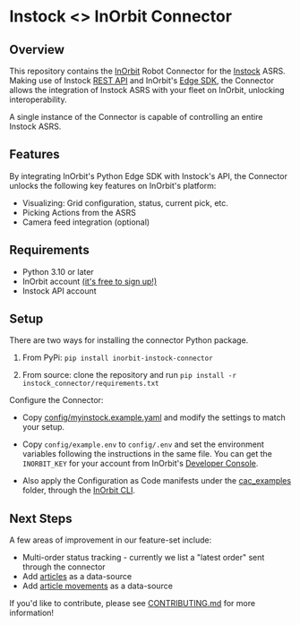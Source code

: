 # Instock <> InOrbit Connector

## Overview

This repository contains the [InOrbit](https://inorbit.ai/) Robot Connector for the [Instock](https://instock.com) ASRS.
Making use of Instock [REST API](https://instock.com/en/docs/api/) and InOrbit's
[Edge SDK](https://developer.inorbit.ai/docs#edge-sdk), the Connector allows the integration of Instock ASRS with your
fleet on InOrbit, unlocking interoperability.

A single instance of the Connector is capable of controlling an entire Instock ASRS.

## Features

By integrating InOrbit's Python Edge SDK with Instock's API, the Connector unlocks the following key features on
InOrbit's platform:

- Visualizing: Grid configuration, status, current pick, etc.
- Picking Actions from the ASRS
- Camera feed integration (optional)

## Requirements

- Python 3.10 or later
- InOrbit account [(it's free to sign up!)](https://control.inorbit.ai)
- Instock API account

## Setup

There are two ways for installing the connector Python package.

1. From PyPi: `pip install inorbit-instock-connector`

2. From source: clone the repository and run `pip install -r instock_connector/requirements.txt`

Configure the Connector:

- Copy [config/myinstock.example.yaml](config/myinstock.example.yaml) and modify the settings to match your setup.

- Copy `config/example.env` to `config/.env` and set the environment variables following the instructions in the same
  file. You can get the `INORBIT_KEY` for your account from InOrbit's
  [Developer Console](https://developer.inorbit.ai/docs#configuring-environment-variables).

- Also apply the Configuration as Code manifests under the [cac_examples](cac_examples) folder, through the
  [InOrbit CLI](https://developer.inorbit.ai/docs#using-the-inorbit-cli).

## Next Steps

A few areas of improvement in our feature-set include:

- Multi-order status tracking - currently we list a "latest order" sent through the connector
- Add [articles](https://instock.com/en/docs/api/#tag/Articles) as a data-source
- Add [article movements](https://instock.com/en/docs/api/#tag/Moves) as a data-source

If you'd like to contribute, please see [CONTRIBUTING.md](CONTRIBUTING.md) for more information!

